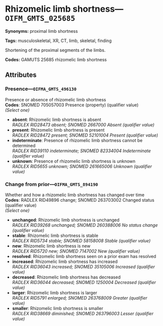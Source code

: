 # Rhizomelic limb shortness—`OIFM_GMTS_025685`

**Synonyms:** proximal limb shortness

**Tags:** musculoskeletal, XR, CT, limb, skeletal, finding

Shortening of the proximal segments of the limbs.

**Codes:** GAMUTS 25685 rhizomelic limb shortness

## Attributes

### Presence—`OIFMA_GMTS_496130`

Presence or absence of rhizomelic limb shortness  
**Codes**: SNOMED 705057003 Presence (property) (qualifier value)  
*(Select one)*

- **absent**: Rhizomelic limb shortness is absent  
_RADLEX RID28473 absent; SNOMED 2667000 Absent (qualifier value)_
- **present**: Rhizomelic limb shortness is present  
_RADLEX RID28472 present; SNOMED 52101004 Present (qualifier value)_
- **indeterminate**: Presence of rhizomelic limb shortness cannot be determined  
_RADLEX RID39110 indeterminate; SNOMED 82334004 Indeterminate (qualifier value)_
- **unknown**: Presence of rhizomelic limb shortness is unknown  
_RADLEX RID5655 unknown; SNOMED 261665006 Unknown (qualifier value)_

### Change from prior—`OIFMA_GMTS_894190`

Whether and how a rhizomelic limb shortness has changed over time  
**Codes**: RADLEX RID49896 change; SNOMED 263703002 Changed status (qualifier value)  
*(Select one)*

- **unchanged**: Rhizomelic limb shortness is unchanged  
_RADLEX RID39268 unchanged; SNOMED 260388006 No status change (qualifier value)_
- **stable**: Rhizomelic limb shortness is stable  
_RADLEX RID5734 stable; SNOMED 58158008 Stable (qualifier value)_
- **new**: Rhizomelic limb shortness is new  
_RADLEX RID5720 new; SNOMED 7147002 New (qualifier value)_
- **resolved**: Rhizomelic limb shortness seen on a prior exam has resolved  
- **increased**: Rhizomelic limb shortness has increased  
_RADLEX RID36043 increased; SNOMED 35105006 Increased (qualifier value)_
- **decreased**: Rhizomelic limb shortness has decreased  
_RADLEX RID36044 decreased; SNOMED 1250004 Decreased (qualifier value)_
- **larger**: Rhizomelic limb shortness is larger  
_RADLEX RID5791 enlarged; SNOMED 263768009 Greater (qualifier value)_
- **smaller**: Rhizomelic limb shortness is smaller  
_RADLEX RID38669 diminished; SNOMED 263796003 Lesser (qualifier value)_